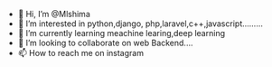 - 👋 Hi, I’m @Mlshima
- 👀 I’m interested in python,django, php,laravel,c++,javascript.........
- 🌱 I’m currently learning meachine learing,deep learning
- 💞️ I’m looking to collaborate on web Backend....
- 📫 How to reach me on instagram

<!---
Mlshima/Mlshima is a ✨ special ✨ repository because its `README.md` (this file) appears on your GitHub profile.
You can click the Preview link to take a look at your changes.
--->
